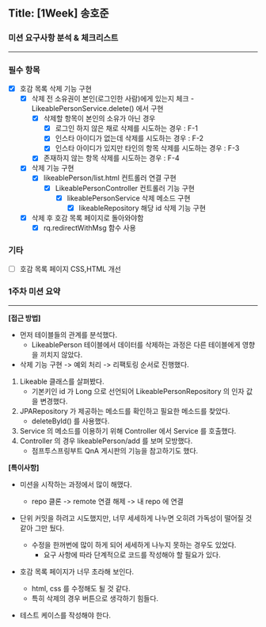 ## Title: [1Week] 송호준

### 미션 요구사항 분석 & 체크리스트

---

### 필수 항목

- [x] 호감 목록 삭제 기능 구현
    - [x] 삭제 전 소유권이 본인(로그인한 사람)에게 있는지 체크 - LikeablePersonService.delete() 에서 구현
        - [x] 삭제할 항목이 본인의 소유가 아닌 경우
            - [x] 로그인 하지 않은 채로 삭제를 시도하는 경우 : F-1
            - [x] 인스타 아이디가 없는데 삭제를 시도하는 경우 : F-2
            - [x] 인스타 아이디가 있지만 타인의 항목 삭제를 시도하는 경우 : F-3
        - [x] 존재하지 않는 항목 삭제를 시도하는 경우 : F-4
    - [x] 삭제 기능 구현
        - [x] likeablePerson/list.html 컨트롤러 연결 구현
            - [x] LikeablePersonController 컨트롤러 기능 구현
                - [x] likeablePersonService 삭제 메소드 구현
                    - [x] likeableRepository 해당 id 삭제 기능 구현
    - [x] 삭제 후 호감 목록 페이지로 돌아와야함
        - [x] rq.redirectWithMsg 함수 사용

### 기타

- [ ] 호감 목록 페이지 CSS,HTML 개선

### 1주차 미션 요약

---

**[접근 방법]**

- 먼저 테이블들의 관계를 분석했다.
    - LikeablePerson 테이블에서 데이터를 삭제하는 과정은 다른 테이블에게 영향을 끼치지 않았다.
- 삭제 기능 구현 -> 예외 처리 -> 리팩토링 순서로 진행했다.

1. Likeable 클래스를 살펴봤다.
    - 기본키인 id 가 Long 으로 선언되어 LikeablePersonRepository 의 인자 값을 변경했다.
2. JPARepository 가 제공하는 메소드를 확인하고 필요한 메소드를 찾았다.
    - deleteById() 를 사용했다.
3. Service 의 메소드를 이용하기 위해 Controller 에서 Service 를 호출했다.
4. Controller 의 경우 likeablePerson/add 를 보며 모방했다.
    - 점프투스프링부트 QnA 게시판의 기능을 참고하기도 했다.

**[특이사항]**

- 미션을 시작하는 과정에서 많이 해맸다.
    - repo 클론 -> remote 연결 해제 -> 내 repo 에 연결
  
- 단위 커밋을 하려고 시도했지만, 너무 세세하게 나누면 오히려 가독성이 떨어질 것 같아 그만 뒀다.
  - 수정을 한꺼번에 많이 하게 되어 세세하게 나누지 못하는 경우도 있었다.
    - 요구 사항에 따라 단계적으로 코드를 작성해야 할 필요가 있다.

- 호감 목록 페이지가 너무 초라해 보인다.
    - html, css 를 수정해도 될 것 같다.
    - 특히 삭제의 경우 버튼으로 생각하기 힘들다.

- 테스트 케이스를 작성해야 한다.